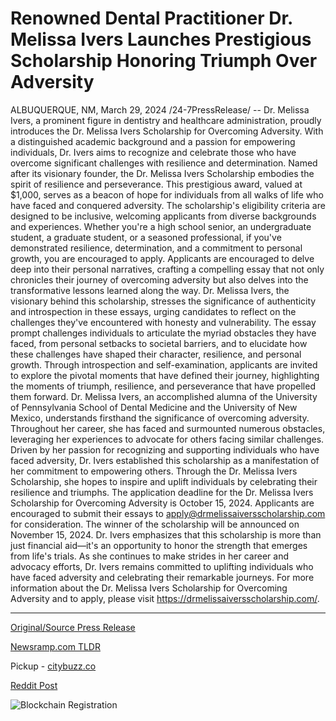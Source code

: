 # Renowned Dental Practitioner Dr. Melissa Ivers Launches Prestigious Scholarship Honoring Triumph Over Adversity

ALBUQUERQUE, NM, March 29, 2024 /24-7PressRelease/ -- Dr. Melissa Ivers, a prominent figure in dentistry and healthcare administration, proudly introduces the Dr. Melissa Ivers Scholarship for Overcoming Adversity. With a distinguished academic background and a passion for empowering individuals, Dr. Ivers aims to recognize and celebrate those who have overcome significant challenges with resilience and determination.  Named after its visionary founder, the Dr. Melissa Ivers Scholarship embodies the spirit of resilience and perseverance. This prestigious award, valued at $1,000, serves as a beacon of hope for individuals from all walks of life who have faced and conquered adversity.  The scholarship's eligibility criteria are designed to be inclusive, welcoming applicants from diverse backgrounds and experiences. Whether you're a high school senior, an undergraduate student, a graduate student, or a seasoned professional, if you've demonstrated resilience, determination, and a commitment to personal growth, you are encouraged to apply.  Applicants are encouraged to delve deep into their personal narratives, crafting a compelling essay that not only chronicles their journey of overcoming adversity but also delves into the transformative lessons learned along the way. Dr. Melissa Ivers, the visionary behind this scholarship, stresses the significance of authenticity and introspection in these essays, urging candidates to reflect on the challenges they've encountered with honesty and vulnerability.  The essay prompt challenges individuals to articulate the myriad obstacles they have faced, from personal setbacks to societal barriers, and to elucidate how these challenges have shaped their character, resilience, and personal growth. Through introspection and self-examination, applicants are invited to explore the pivotal moments that have defined their journey, highlighting the moments of triumph, resilience, and perseverance that have propelled them forward.  Dr. Melissa Ivers, an accomplished alumna of the University of Pennsylvania School of Dental Medicine and the University of New Mexico, understands firsthand the significance of overcoming adversity. Throughout her career, she has faced and surmounted numerous obstacles, leveraging her experiences to advocate for others facing similar challenges.  Driven by her passion for recognizing and supporting individuals who have faced adversity, Dr. Ivers established this scholarship as a manifestation of her commitment to empowering others. Through the Dr. Melissa Ivers Scholarship, she hopes to inspire and uplift individuals by celebrating their resilience and triumphs.  The application deadline for the Dr. Melissa Ivers Scholarship for Overcoming Adversity is October 15, 2024. Applicants are encouraged to submit their essays to apply@drmelissaiversscholarship.com for consideration. The winner of the scholarship will be announced on November 15, 2024.  Dr. Ivers emphasizes that this scholarship is more than just financial aid—it's an opportunity to honor the strength that emerges from life's trials. As she continues to make strides in her career and advocacy efforts, Dr. Ivers remains committed to uplifting individuals who have faced adversity and celebrating their remarkable journeys.  For more information about the Dr. Melissa Ivers Scholarship for Overcoming Adversity and to apply, please visit https://drmelissaiversscholarship.com/. 

---

[Original/Source Press Release](https://www.24-7pressrelease.com/press-release/509655/renowned-dental-practitioner-dr-melissa-ivers-launches-prestigious-scholarship-honoring-triumph-over-adversity)
                    

[Newsramp.com TLDR](https://newsramp.com/curated-news/dr-melissa-ivers-introduces-scholarship-for-overcoming-adversity/c29e277d4a6782a1d4282b959b876c53) 


Pickup - [citybuzz.co](https://citybuzz.co/2024/03/29/dr-melissa-ivers-launches-scholarship-honoring-resilience-and-triumph)
 



[Reddit Post](https://www.reddit.com/r/Lifestyle_Culture/comments/1bqj0vw/dr_melissa_ivers_introduces_scholarship_for/) 



![Blockchain Registration](https://cdn.newsramp.app/24-7PressRelease/qrcode/243/29/jinxGsUB.webp)